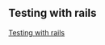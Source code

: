 ## Testing with rails 

[Testing with rails](https://growup-together.github.io/tech-slides/sides/testing_with_rails)
